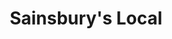 ---
title: "Sainsbury's Local"
url: /aylesbury/sainsburys-local-concorde-square/
shop: convenience
---